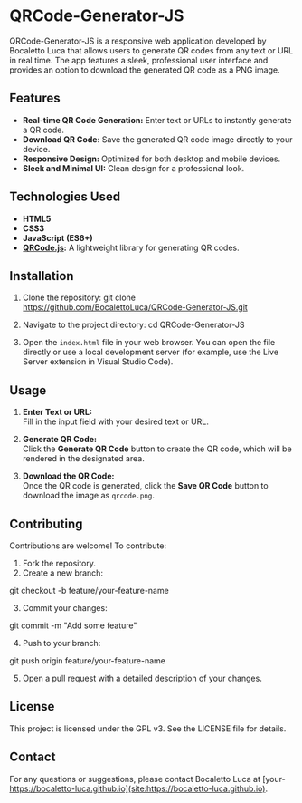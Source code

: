 # QRCode-Generator-JS

QRCode-Generator-JS is a responsive web application developed by Bocaletto Luca that allows users to generate QR codes from any text or URL in real time. The app features a sleek, professional user interface and provides an option to download the generated QR code as a PNG image.

## Features

- **Real-time QR Code Generation:** Enter text or URLs to instantly generate a QR code.
- **Download QR Code:** Save the generated QR code image directly to your device.
- **Responsive Design:** Optimized for both desktop and mobile devices.
- **Sleek and Minimal UI:** Clean design for a professional look.

## Technologies Used

- **HTML5**
- **CSS3**
- **JavaScript (ES6+)**
- **[QRCode.js](https://github.com/davidshimjs/qrcodejs):** A lightweight library for generating QR codes.

## Installation

1. Clone the repository:
git clone https://github.com/BocalettoLuca/QRCode-Generator-JS.git


2. Navigate to the project directory:
cd QRCode-Generator-JS


3. Open the `index.html` file in your web browser. You can open the file directly or use a local development server (for example, use the Live Server extension in Visual Studio Code).

## Usage

1. **Enter Text or URL:**  
   Fill in the input field with your desired text or URL.

2. **Generate QR Code:**  
   Click the **Generate QR Code** button to create the QR code, which will be rendered in the designated area.

3. **Download the QR Code:**  
   Once the QR code is generated, click the **Save QR Code** button to download the image as `qrcode.png`.

## Contributing

Contributions are welcome! To contribute:

1. Fork the repository.
2. Create a new branch:

git checkout -b feature/your-feature-name


3. Commit your changes:

git commit -m "Add some feature"

4. Push to your branch:

git push origin feature/your-feature-name


5. Open a pull request with a detailed description of your changes.

## License

This project is licensed under the GPL v3. See the LICENSE file for details.

## Contact

For any questions or suggestions, please contact Bocaletto Luca at [your-https://bocaletto-luca.github.io](site:https://bocaletto-luca.github.io).


